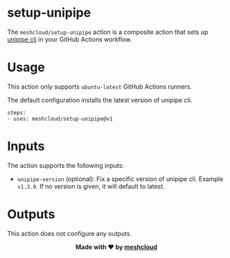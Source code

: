 # setup-unipipe

The `meshcloud/setup-unipipe` action is a composite action that sets up [unipipe cli](https://github.com/meshcloud/unipipe-service-broker/tree/master/cli) in your GitHub Actions workflow.

# Usage

This action only supports `ubuntu-latest` GitHub Actions runners.

The default configuration installs the latest version of unipipe cli.

```
steps:
- uses: meshcloud/setup-unipipe@v1
```

# Inputs
The action supports the following inputs:
- `unipipe-version` (optional): Fix a specific version of unipipe cli. Example `v1.3.0`. If no version is given, it will default to latest.

# Outputs
This action does not configure any outputs.


<p align="center"><b>Made with ❤️ by <a href="https://meshcloud.io/?ref=gh-collie">meshcloud</a></b></p>
